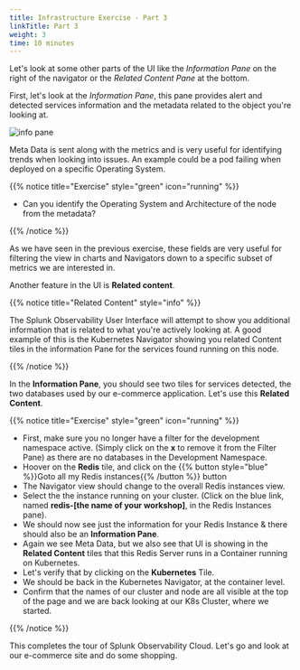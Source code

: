```yaml
---
title: Infrastructure Exercise - Part 3
linkTitle: Part 3
weight: 3
time: 10 minutes
---
```


Let's look at some other parts of the UI like the *Information Pane* on the right of the navigator or the *Related Content Pane* at the bottom.

First, let's look at the *Information Pane*, this pane provides alert and detected services information and the metadata related to the object you're looking at.

![info pane](../images/k8s-info-pane.png)

Meta Data is sent along with the metrics and is very useful for identifying trends when looking into issues. An example could be a pod failing when deployed on a specific Operating System.

{{% notice title="Exercise" style="green" icon="running" %}}

* Can you identify the Operating System and Architecture of the node from the metadata?

{{% /notice %}}

As we have seen in the previous exercise, these fields are very useful for filtering the view in charts and Navigators down to a specific subset of metrics we are interested in.

Another feature in the UI is **Related content**.

{{% notice title="Related Content" style="info" %}}

The Splunk Observability User Interface will attempt to show you additional information that is related to what you're actively looking at.
A good example of this is the Kubernetes Navigator showing you related Content tiles in the information Pane for the services found running on this node.

{{% /notice %}}

In the **Information Pane**, you should see two tiles for services detected, the two databases used by our e-commerce application. Let's use this **Related Content**.

{{% notice title="Exercise" style="green" icon="running" %}}

* First, make sure you no longer have a filter for the development namespace active. (Simply click on the **x** to remove it from the Filter Pane) as there are no databases in the Development Namespace.
* Hoover on the **Redis** tile, and click on the {{% button style="blue" %}}Goto all my Redis instances{{% /button %}} button
* The Navigator view should change to the overall Redis instances view.
* Select the the instance running on your cluster. (Click on the blue link, named **redis-[the name of your workshop]**, in the Redis Instances pane).
* We should now see just the information for your Redis Instance & there should also be an **Information Pane**.
* Again we see Meta Data, but we also see that UI is showing in the **Related Content** tiles that this Redis Server runs in a Container running on Kubernetes.
* Let's verify that by clicking on the **Kubernetes** Tile.
* We should be back in the Kubernetes Navigator, at the container level.
* Confirm that the names of our cluster and node are all visible at the top of the page and we are back looking at our K8s Cluster, where we started.

{{% /notice %}}

This completes the tour of Splunk Observability Cloud. Let's go and look at our e-commerce site and do some shopping.
